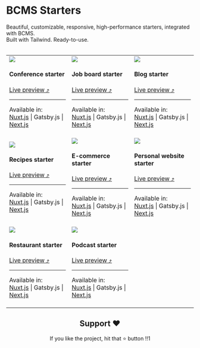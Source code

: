 # BCMS Starters
Beautiful, customizable, responsive, high-performance starters, integrated with BCMS. <br>
Built with Tailwind. Ready-to-use. <br> <br>



<table align="center" layout="fixed" style="table-layout: fixed">
  <tbody>
    <tr>
      <td width="33.33%">
        <img
          src="https://user-images.githubusercontent.com/15079459/274629022-0d402324-b0a5-4c26-b5a0-5f89aabaa31a.png"
        />
        <div>
          <h4>Conference starter</h4>
          <a href="https://conference-nuxt.thebcms.com/">Live preview ⤴️</a><br>
          <hr>
          Available in:<br>
          <a href="/nuxt/conference">Nuxt.js</a> | Gatsby.js | <a href="/next/conference">Next.js</a><br><br>
        </div>
      </td>
      <td width="33.33%">
        <img
          src="https://user-images.githubusercontent.com/15079459/274629056-f0baa4c5-d982-46df-91f9-89dd986c48a0.png"
        />
        <div>
          <h4>Job board starter</h4>
          <a href="https://job-board-starter.thebcms.com">Live preview ⤴️</a><br>
          <hr>
          Available in:<br>
          <a href="/nuxt/job-board">Nuxt.js</a> | Gatsby.js | <a href="/next/job-board">Next.js</a><br><br>
        </div>
      </td>
      <td width="33.33%">
        <img
          src="https://user-images.githubusercontent.com/15079459/274629077-cca186cb-b06a-46cf-8b8a-6f2f4efd03b0.png"
        />
        <div>
          <h4>Blog starter</h4>
          <a href="https://blog-nuxt.thebcms.com/">Live preview ⤴️</a><br>
          <hr>
          Available in:<br>
          <a href="/nuxt/blog">Nuxt.js</a> | Gatsby.js | <a href="/next/blog">Next.js</a><br><br>
        </div>
      </td>
    </tr>
    <tr>
      <td width="33.33%">
        <img
          src="https://user-images.githubusercontent.com/15079459/274629098-a135d9f1-b9ac-48ee-81d6-89d0b83a5f41.png"
        />
        <div>
          <h4>Recipes starter</h4>
          <a href="https://recipes-nuxt.thebcms.com/">Live preview ⤴️</a><br>
          <hr>
          Available in:<br>
          <a href="/nuxt/recipes">Nuxt.js</a> | Gatsby.js | <a href="/next/recipes">Next.js</a><br><br>
        </div>
      </td>
      <td width="33.33%">
        <img
          src="https://user-images.githubusercontent.com/15079459/274629127-89832762-1a00-4169-b8ef-13731325f81f.png"
        />
        <div>
          <h4>E-commerce starter</h4>
          <a href="https://e-commerce-nuxt.thebcms.com/">Live preview ⤴️</a><br>
          <hr>
          Available in:<br>
          <a href="/nuxt/e-commerce">Nuxt.js</a> | Gatsby.js | <a href="/next/e-commerce">Next.js</a><br><br>
        </div>
      </td>
      <td width="33.33%">
        <img
          src="https://user-images.githubusercontent.com/15079459/274629159-764e33bc-83dd-487c-95ea-5224a9e263fb.png"
        />
        <div>
          <h4>Personal website starter</h4>
          <a href="https://personal-nuxt.thebcms.com/">Live preview ⤴️</a><br>
          <hr>
          Available in:<br>
          <a href="/nuxt/personal">Nuxt.js</a> | Gatsby.js | <a href="/next/personal">Next.js</a><br><br>
        </div>
      </td>
    </tr>
    <tr>
      <td width="33.33%">
        <img
          src="https://user-images.githubusercontent.com/15079459/274629184-8ed30c1e-9001-48f3-8a39-b5276cbf7104.png"
        />
        <div>
          <h4>Restaurant starter</h4>
          <a href="https://restaurant-nuxt.thebcms.com/">Live preview ⤴️</a><br>
          <hr>
          Available in:<br>
          <a href="/nuxt/restaurant">Nuxt.js</a> | Gatsby.js | <a href="/next/restaurant">Next.js</a><br><br>
        </div>
      </td>
      <td width="33.33%">
        <img
          src="https://user-images.githubusercontent.com/15079459/274629203-68c2be61-fe6d-4b52-bca0-2f6201e73009.png"
        />
        <div>
          <h4>Podcast starter</h4>
          <a href="https://podcast-nuxt.thebcms.com/">Live preview ⤴️</a><br>
          <hr>
          Available in:<br>
          <a href="/nuxt/podcast">Nuxt.js</a> | Gatsby.js | <a href="/next/podcast">Next.js</a><br><br>
        </div>
      </td>
    </tr>
  </tbody>
</table>

<h2 align="center">Support ❤️</h2>
<p align="center">
  If you like the project, hit that ⭐ button !!1
</p>
